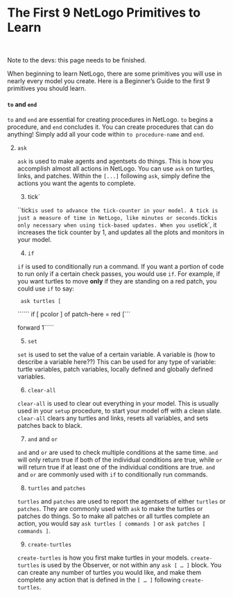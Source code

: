 # The First 9 NetLogo Primitives to Learn

&nbsp;

<p class="badge badge-warning">Note to the devs: this page needs to be finished.</p>

When beginning to learn NetLogo, there are some primitives you will use in nearly every model you create. Here is a Beginner’s Guide to the first 9 primitives you should learn.

#### `to` and `end`
`to` and `end` are essential for creating procedures in NetLogo. `to` begins a procedure, and `end` concludes it. You can create procedures that can do anything! Simply add all your code within `to procedure-name` and `end`. 





2. `ask`

   `ask` is used to make agents and agentsets do things. This is how you accomplish almost all actions in NetLogo. You can use `ask` on turtles, links, and patches. Within the `[...]` following `ask`, simply define the actions you want the agents to complete.

   3. tick`

   ``tick` is used to advance the tick-counter in your model. A tick is just a measure of time in NetLogo, like minutes or seconds. `tick` is only necessary when using tick-based updates. When you use `tick`, it increases the tick counter by 1, and updates all the plots and monitors in your model.

   

   4. `if`

   `if` is used to conditionally run a command. If you want a portion of code to run only if a certain check passes, you would use `if`. For example, if you want turtles to move **only** if they are standing on a red patch, you could use `if` to say:

   ``` ask turtles [```

   `````` if [ pcolor ] of patch-here = red [```

    forward 1`````

   

   5. `set`

   `set` is used to set the value of a certain variable. A variable is (how to describe a variable here??) This can be used for any type of variable: turtle variables, patch variables, locally defined and globally defined variables. 

   

   6. `clear-all`

   `clear-all` is used to clear out everything in your model. This is usually used in your `setup` procedure, to start your model off with a clean slate. `clear-all` clears any turtles and links, resets all variables, and sets patches back to black.

   

   7. `and` and `or`

   `and` and `or` are used to check multiple conditions at the same time. `and` will only return true if both of the individual conditions are true, while `or` will return true if at least one of the individual conditions are true. `and` and `or` are commonly used with `if` to conditionally run commands. 

   

   8. `turtles` and `patches`

   `turtles` and `patches` are used to report the agentsets of either `turtles` or `patches`. They are commonly used with `ask` to 	make the turtles or patches do things. So to make all patches or all turtles complete an action, you would say `ask turtles [ commands ]` or `ask patches [ commands ]`. 

   

   9. `create-turtles`

   `create-turtles` is how you first make turtles in your models. `create-turtles` is used by the Observer, or not within any `ask [ … ]` block. You can create any number of turtles you would like, and make them complete any action that is defined in the `[ … ]` following `create-turtles`. 

